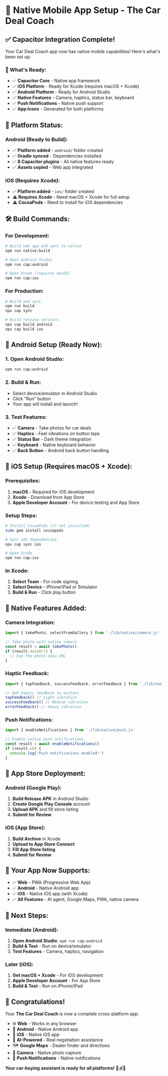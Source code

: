 # 📱 Native Mobile App Setup - The Car Deal Coach

## ✅ **Capacitor Integration Complete!**

Your Car Deal Coach app now has native mobile capabilities! Here's what's been set up:

### **🚀 What's Ready:**

- ✅ **Capacitor Core** - Native app framework
- ✅ **iOS Platform** - Ready for Xcode (requires macOS + Xcode)
- ✅ **Android Platform** - Ready for Android Studio
- ✅ **Native Features** - Camera, haptics, status bar, keyboard
- ✅ **Push Notifications** - Native push support
- ✅ **App Icons** - Generated for both platforms

## 📱 **Platform Status:**

### **Android (Ready to Build):**
- ✅ **Platform added** - `android/` folder created
- ✅ **Gradle synced** - Dependencies installed
- ✅ **8 Capacitor plugins** - All native features ready
- ✅ **Assets copied** - Web app integrated

### **iOS (Requires Xcode):**
- ✅ **Platform added** - `ios/` folder created
- ⚠️ **Requires Xcode** - Need macOS + Xcode for full setup
- ⚠️ **CocoaPods** - Need to install for iOS dependencies

## 🛠️ **Build Commands:**

### **For Development:**
```bash
# Build web app and sync to native
npm run native:build

# Open Android Studio
npm run cap:android

# Open Xcode (requires macOS)
npm run cap:ios
```

### **For Production:**
```bash
# Build and sync
npm run build
npx cap sync

# Build release versions
npx cap build android
npx cap build ios
```

## 📱 **Android Setup (Ready Now):**

### **1. Open Android Studio:**
```bash
npm run cap:android
```

### **2. Build & Run:**
- Select device/emulator in Android Studio
- Click "Run" button
- Your app will install and launch!

### **3. Test Features:**
- ✅ **Camera** - Take photos for car deals
- ✅ **Haptics** - Feel vibrations on button taps
- ✅ **Status Bar** - Dark theme integration
- ✅ **Keyboard** - Native keyboard behavior
- ✅ **Back Button** - Android back button handling

## 🍎 **iOS Setup (Requires macOS + Xcode):**

### **Prerequisites:**
1. **macOS** - Required for iOS development
2. **Xcode** - Download from App Store
3. **Apple Developer Account** - For device testing and App Store

### **Setup Steps:**
```bash
# Install CocoaPods (if not installed)
sudo gem install cocoapods

# Sync iOS dependencies
npx cap sync ios

# Open Xcode
npm run cap:ios
```

### **In Xcode:**
1. **Select Team** - For code signing
2. **Select Device** - iPhone/iPad or Simulator
3. **Build & Run** - Click play button

## 🔧 **Native Features Added:**

### **Camera Integration:**
```javascript
import { takePhoto, selectFromGallery } from './lib/native/camera.js'

// Take photo with native camera
const result = await takePhoto()
if (result.dataUrl) {
  // Use the photo data URL
}
```

### **Haptic Feedback:**
```javascript
import { tapFeedback, successFeedback, errorFeedback } from './lib/native/polish.js'

// Add haptic feedback to buttons
tapFeedback() // Light vibration
successFeedback() // Medium vibration
errorFeedback() // Heavy vibration
```

### **Push Notifications:**
```javascript
import { enableNotifications } from './lib/native/push.js'

// Enable native push notifications
const result = await enableNotifications()
if (result.ok) {
  console.log('Push notifications enabled!')
}
```

## 📱 **App Store Deployment:**

### **Android (Google Play):**
1. **Build Release APK** in Android Studio
2. **Create Google Play Console** account
3. **Upload APK** and fill store listing
4. **Submit for Review**

### **iOS (App Store):**
1. **Build Archive** in Xcode
2. **Upload to App Store Connect**
3. **Fill App Store listing**
4. **Submit for Review**

## 🎯 **Your App Now Supports:**

- ✅ **Web** - PWA (Progressive Web App)
- ✅ **Android** - Native Android app
- ✅ **iOS** - Native iOS app (with Xcode)
- ✅ **All Features** - AI agent, Google Maps, PWA, native camera

## 🚀 **Next Steps:**

### **Immediate (Android):**
1. **Open Android Studio**: `npm run cap:android`
2. **Build & Test** - Run on device/emulator
3. **Test Features** - Camera, haptics, navigation

### **Later (iOS):**
1. **Get macOS + Xcode** - For iOS development
2. **Apple Developer Account** - For App Store
3. **Build & Test** - Run on iPhone/iPad

## 🎉 **Congratulations!**

Your **The Car Deal Coach** is now a complete cross-platform app:

- 🌐 **Web** - Works in any browser
- 📱 **Android** - Native Android app
- 🍎 **iOS** - Native iOS app
- 🤖 **AI-Powered** - Real negotiation assistance
- 🗺️ **Google Maps** - Dealer finder and directions
- 📸 **Camera** - Native photo capture
- 🔔 **Push Notifications** - Native notifications

**Your car-buying assistant is ready for all platforms!** 🚗💰📱



